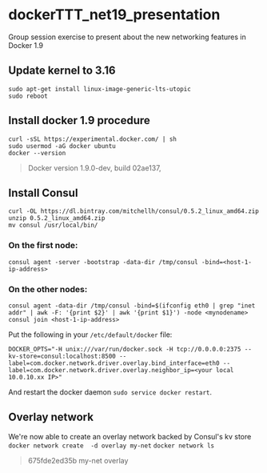 # dockerTTT_net19_presentation
Group session exercise to present about the new networking features in Docker 1.9

## Update kernel to 3.16
```
sudo apt-get install linux-image-generic-lts-utopic
sudo reboot
```

## Install docker 1.9 procedure
```
curl -sSL https://experimental.docker.com/ | sh
sudo usermod -aG docker ubuntu
docker --version
```
  > Docker version 1.9.0-dev, build 02ae137, 

## Install Consul 
```
curl -OL https://dl.bintray.com/mitchellh/consul/0.5.2_linux_amd64.zip
unzip 0.5.2_linux_amd64.zip
mv consul /usr/local/bin/
```
### On the first node:
```
consul agent -server -bootstrap -data-dir /tmp/consul -bind=<host-1-ip-address>
```

### On the other nodes:
```
consul agent -data-dir /tmp/consul -bind=$(ifconfig eth0 | grep "inet addr" | awk -F: '{print $2}' | awk '{print $1}') -node <mynodename>
consul join <host-1-ip-address>
```
Put the following in your `/etc/default/docker` file:
```
DOCKER_OPTS="-H unix:///var/run/docker.sock -H tcp://0.0.0.0:2375 --kv-store=consul:localhost:8500 --label=com.docker.network.driver.overlay.bind_interface=eth0 --label=com.docker.network.driver.overlay.neighbor_ip=<your local 10.0.10.xx IP>"
```
And restart the docker daemon `sudo service docker restart`.

## Overlay network
We're now able to create an overlay network backed by Consul's kv store
`docker network create  -d overlay my-net`
`docker network ls`
> 675fde2ed35b        my-net              overlay
